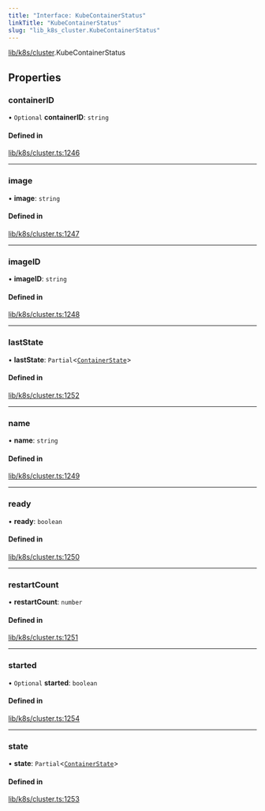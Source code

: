 ```yaml
---
title: "Interface: KubeContainerStatus"
linkTitle: "KubeContainerStatus"
slug: "lib_k8s_cluster.KubeContainerStatus"
---
```


[lib/k8s/cluster](../modules/lib_k8s_cluster.md).KubeContainerStatus

## Properties

### containerID

• `Optional` **containerID**: `string`

#### Defined in

[lib/k8s/cluster.ts:1246](https://github.com/headlamp-k8s/headlamp/blob/45b84205/frontend/src/lib/k8s/cluster.ts#L1246)

___

### image

• **image**: `string`

#### Defined in

[lib/k8s/cluster.ts:1247](https://github.com/headlamp-k8s/headlamp/blob/45b84205/frontend/src/lib/k8s/cluster.ts#L1247)

___

### imageID

• **imageID**: `string`

#### Defined in

[lib/k8s/cluster.ts:1248](https://github.com/headlamp-k8s/headlamp/blob/45b84205/frontend/src/lib/k8s/cluster.ts#L1248)

___

### lastState

• **lastState**: `Partial`<[`ContainerState`](lib_k8s_cluster.ContainerState.md)\>

#### Defined in

[lib/k8s/cluster.ts:1252](https://github.com/headlamp-k8s/headlamp/blob/45b84205/frontend/src/lib/k8s/cluster.ts#L1252)

___

### name

• **name**: `string`

#### Defined in

[lib/k8s/cluster.ts:1249](https://github.com/headlamp-k8s/headlamp/blob/45b84205/frontend/src/lib/k8s/cluster.ts#L1249)

___

### ready

• **ready**: `boolean`

#### Defined in

[lib/k8s/cluster.ts:1250](https://github.com/headlamp-k8s/headlamp/blob/45b84205/frontend/src/lib/k8s/cluster.ts#L1250)

___

### restartCount

• **restartCount**: `number`

#### Defined in

[lib/k8s/cluster.ts:1251](https://github.com/headlamp-k8s/headlamp/blob/45b84205/frontend/src/lib/k8s/cluster.ts#L1251)

___

### started

• `Optional` **started**: `boolean`

#### Defined in

[lib/k8s/cluster.ts:1254](https://github.com/headlamp-k8s/headlamp/blob/45b84205/frontend/src/lib/k8s/cluster.ts#L1254)

___

### state

• **state**: `Partial`<[`ContainerState`](lib_k8s_cluster.ContainerState.md)\>

#### Defined in

[lib/k8s/cluster.ts:1253](https://github.com/headlamp-k8s/headlamp/blob/45b84205/frontend/src/lib/k8s/cluster.ts#L1253)
